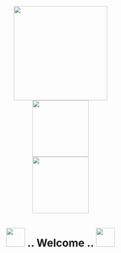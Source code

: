 <!---
SashaTheGray/SashaTheGray is a ✨ special ✨ repository because its `README.md` (this file) appears on your GitHub profile.
You can click the Preview link to take a look at your changes.
--->

<!--- Add a gif at the top of the page --->
<div id="header" align="center">
  <img src="https://media.giphy.com/media/w1xKufcsyUX91BAgid/giphy.gif" width="250"/>
</div>

<!--- Add a LinkedIn profile banner --->
<div id="badges" align="center">
    <a href="https://www.linkedin.com/in/sashathegray/">  
        <img src="https://img.shields.io/badge/LinkedIn-black?style=for-the-badge&logo=linkedin&logoColor=white" width="150" />
    </a>
</div>

<!--- Add a Github profile visit counter --->
<div id="view-counter" align="center">
    <img src="https://komarev.com/ghpvc/?username=SashaTheGray&style=for-the-badge&color=0A0A0A&label=Profile Stalkers" width="150"/>
</div>

<!--- Add a greeting heading --->
<h1 align="center">
    <img src="https://media.giphy.com/media/ry4SKoAefPnSU59TcY/giphy.gif" width="50px"/>
    .. Welcome ..
    <img src="https://media.giphy.com/media/ry4SKoAefPnSU59TcY/giphy.gif" width="50px"/>
</h1>
